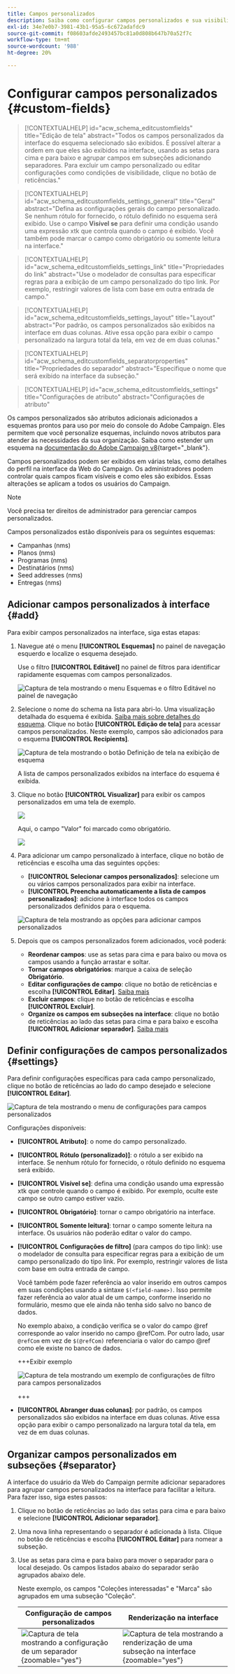 ```yaml
---
title: Campos personalizados
description: Saiba como configurar campos personalizados e sua visibilidade na interface.
exl-id: 34e7e0b7-3981-43b1-95a5-6c672adafdc9
source-git-commit: f08603afde2493457bc81a0d808b647b70a52f7c
workflow-type: tm+mt
source-wordcount: '988'
ht-degree: 20%

---
```


# Configurar campos personalizados {#custom-fields}

>[!CONTEXTUALHELP]
>id="acw_schema_editcustomfields"
>title="Edição de tela"
>abstract="Todos os campos personalizados da interface do esquema selecionado são exibidos. É possível alterar a ordem em que eles são exibidos na interface, usando as setas para cima e para baixo e agrupar campos em subseções adicionando separadores. Para excluir um campo personalizado ou editar configurações como condições de visibilidade, clique no botão de reticências."

>[!CONTEXTUALHELP]
>id="acw_schema_editcustomfields_settings_general"
>title="Geral"
>abstract="Defina as configurações gerais do campo personalizado. Se nenhum rótulo for fornecido, o rótulo definido no esquema será exibido. Use o campo **Visível se** para definir uma condição usando uma expressão xtk que controla quando o campo é exibido. Você também pode marcar o campo como obrigatório ou somente leitura na interface."

>[!CONTEXTUALHELP]
>id="acw_schema_editcustomfields_settings_link"
>title="Propriedades do link"
>abstract="Use o modelador de consultas para especificar regras para a exibição de um campo personalizado do tipo link. Por exemplo, restringir valores de lista com base em outra entrada de campo."

>[!CONTEXTUALHELP]
>id="acw_schema_editcustomfields_settings_layout"
>title="Layout"
>abstract="Por padrão, os campos personalizados são exibidos na interface em duas colunas. Ative essa opção para exibir o campo personalizado na largura total da tela, em vez de em duas colunas."

>[!CONTEXTUALHELP]
>id="acw_schema_editcustomfields_separatorproperties"
>title="Propriedades do separador"
>abstract="Especifique o nome que será exibido na interface da subseção."

<!-- NOT USED IN THE UI?-->

>[!CONTEXTUALHELP]
>id="acw_schema_editcustomfields_settings"
>title="Configurações de atributo"
>abstract="Configurações de atributo"

Os campos personalizados são atributos adicionais adicionados a esquemas prontos para uso por meio do console do Adobe Campaign. Eles permitem que você personalize esquemas, incluindo novos atributos para atender às necessidades da sua organização. Saiba como estender um esquema na [documentação do Adobe Campaign v8](https://experienceleague.adobe.com/docs/campaign/campaign-v8/developer/shemas-forms/extend-schema.html){target="_blank"}.

Campos personalizados podem ser exibidos em várias telas, como detalhes do perfil na interface da Web do Campaign. Os administradores podem controlar quais campos ficam visíveis e como eles são exibidos. Essas alterações se aplicam a todos os usuários do Campaign.

>[!NOTE]
>
>Você precisa ter direitos de administrador para gerenciar campos personalizados.

Campos personalizados estão disponíveis para os seguintes esquemas:

* Campanhas (nms)
* Planos (nms)
* Programas (nms)
* Destinatários (nms)
* Seed addresses (nms)
* Entregas (nms)

## Adicionar campos personalizados à interface {#add}

Para exibir campos personalizados na interface, siga estas etapas:

1. Navegue até o menu **[!UICONTROL Esquemas]** no painel de navegação esquerdo e localize o esquema desejado.

   Use o filtro **[!UICONTROL Editável]** no painel de filtros para identificar rapidamente esquemas com campos personalizados.

   ![Captura de tela mostrando o menu Esquemas e o filtro Editável no painel de navegação](assets/custom-fields-open.png)

1. Selecione o nome do schema na lista para abri-lo. Uma visualização detalhada do esquema é exibida. [Saiba mais sobre detalhes do esquema](../administration/schemas.md). Clique no botão **[!UICONTROL Edição de tela]** para acessar campos personalizados. Neste exemplo, campos são adicionados para o esquema **[!UICONTROL Recipients]**.

   ![Captura de tela mostrando o botão Definição de tela na exibição de esquema](assets/custom-fields-edit.png)

   A lista de campos personalizados exibidos na interface do esquema é exibida.

1. Clique no botão **[!UICONTROL Visualizar]** para exibir os campos personalizados em uma tela de exemplo.

   ![](assets/custom-fields-edit2.png)

   Aqui, o campo &quot;Valor&quot; foi marcado como obrigatório.

   ![](assets/custom-fields-edit3.png)

1. Para adicionar um campo personalizado à interface, clique no botão de reticências e escolha uma das seguintes opções:

   * **[!UICONTROL Selecionar campos personalizados]**: selecione um ou vários campos personalizados para exibir na interface.
   * **[!UICONTROL Preencha automaticamente a lista de campos personalizados]**: adicione à interface todos os campos personalizados definidos para o esquema.

   ![Captura de tela mostrando as opções para adicionar campos personalizados](assets/custom-fields-add.png)

1. Depois que os campos personalizados forem adicionados, você poderá:

   * **Reordenar campos**: use as setas para cima e para baixo ou mova os campos usando a função arrastar e soltar.
   * **Tornar campos obrigatórios**: marque a caixa de seleção **Obrigatório**.
   * **Editar configurações de campo**: clique no botão de reticências e escolha **[!UICONTROL Editar]**. [Saiba mais](#settings)
   * **Excluir campos**: clique no botão de reticências e escolha **[!UICONTROL Excluir]**.
   * **Organize os campos em subseções na interface**: clique no botão de reticências ao lado das setas para cima e para baixo e escolha **[!UICONTROL Adicionar separador]**. [Saiba mais](#separator)

## Definir configurações de campos personalizados {#settings}

Para definir configurações específicas para cada campo personalizado, clique no botão de reticências ao lado do campo desejado e selecione **[!UICONTROL Editar]**.

![Captura de tela mostrando o menu de configurações para campos personalizados](assets/custom-fields-settings.png)

Configurações disponíveis:

* **[!UICONTROL Atributo]**: o nome do campo personalizado.
* **[!UICONTROL Rótulo (personalizado)]**: o rótulo a ser exibido na interface. Se nenhum rótulo for fornecido, o rótulo definido no esquema será exibido.
* **[!UICONTROL Visível se]**: defina uma condição usando uma expressão xtk que controle quando o campo é exibido. Por exemplo, oculte este campo se outro campo estiver vazio.
* **[!UICONTROL Obrigatório]**: tornar o campo obrigatório na interface.
* **[!UICONTROL Somente leitura]**: tornar o campo somente leitura na interface. Os usuários não poderão editar o valor do campo.
* **[!UICONTROL Configurações de filtro]** (para campos do tipo link): use o modelador de consulta para especificar regras para a exibição de um campo personalizado do tipo link. Por exemplo, restringir valores de lista com base em outra entrada de campo.

  Você também pode fazer referência ao valor inserido em outros campos em suas condições usando a sintaxe `$(<field-name>)`. Isso permite fazer referência ao valor atual de um campo, conforme inserido no formulário, mesmo que ele ainda não tenha sido salvo no banco de dados.

  No exemplo abaixo, a condição verifica se o valor do campo @ref corresponde ao valor inserido no campo @refCom. Por outro lado, usar `@refCom` em vez de `$(@refCom)` referenciaria o valor do campo @ref como ele existe no banco de dados.

  +++Exibir exemplo

  ![Captura de tela mostrando um exemplo de configurações de filtro para campos personalizados](assets/custom-fields-ref.png)

  +++

* **[!UICONTROL Abranger duas colunas]**: por padrão, os campos personalizados são exibidos na interface em duas colunas. Ative essa opção para exibir o campo personalizado na largura total da tela, em vez de em duas colunas.

## Organizar campos personalizados em subseções {#separator}

A interface do usuário da Web do Campaign permite adicionar separadores para agrupar campos personalizados na interface para facilitar a leitura. Para fazer isso, siga estes passos:

1. Clique no botão de reticências ao lado das setas para cima e para baixo e selecione **[!UICONTROL Adicionar separador]**.

1. Uma nova linha representando o separador é adicionada à lista. Clique no botão de reticências e escolha **[!UICONTROL Editar]** para nomear a subseção.

1. Use as setas para cima e para baixo para mover o separador para o local desejado. Os campos listados abaixo do separador serão agrupados abaixo dele.

   Neste exemplo, os campos &quot;Coleções interessadas&quot; e &quot;Marca&quot; são agrupados em uma subseção &quot;Coleção&quot;.

   | Configuração de campos personalizados | Renderização na interface |
   |  ---  |  ---  |
   | ![Captura de tela mostrando a configuração de um separador](assets/custom-fields-separator.png){zoomable="yes"} | ![Captura de tela mostrando a renderização de uma subseção na interface](assets/custom-fields-section.png){zoomable="yes"} |